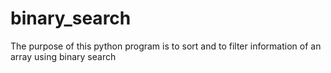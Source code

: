 # binary_search
The purpose of this python program is to sort and to filter information of an array using binary search

